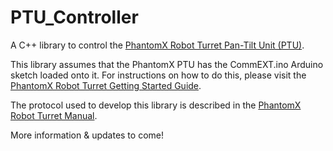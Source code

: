 # PTU_Controller
A C++ library to control the [PhantomX Robot Turret Pan-Tilt Unit (PTU)](https://www.trossenrobotics.com/productdocs/Interbotix_Robot_Turret_Manual.pdf). 

This library assumes that the PhantomX PTU has the CommEXT.ino Arduino sketch loaded onto it. For instructions on how to do this, please visit the [PhantomX Robot Turret Getting Started Guide](https://learn.trossenrobotics.com/interbotix/robot-turrets/phantomx-turret). 

The protocol used to develop this library is described in the [PhantomX Robot Turret Manual](https://www.trossenrobotics.com/productdocs/Interbotix_Robot_Turret_Manual.pdf).

More information & updates to come!
